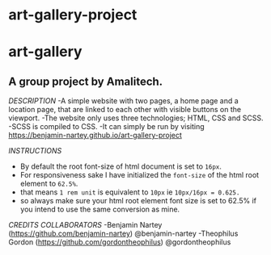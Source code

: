# art-gallery-project
# art-gallery
## A group project by Amalitech.


*DESCRIPTION*
-A simple website with two pages, a home page and a location page, that are linked to each other with visible buttons on the viewport.
-The website only uses three technologies; HTML, CSS and SCSS.
-SCSS is compiled to CSS.
-It can simply be run by visiting https://benjamin-nartey.github.io/art-gallery-project

*INSTRUCTIONS*
- By default the root font-size of html document is set to `16px`.
- For responsiveness sake I have initialized the `font-size` of the html root element to `62.5%`.
- that means `1 rem unit` is equivalent to `10px`  ie `10px/16px = 0.625.` 
- so always make sure your html root element font size is set to 62.5% if you intend to use the same conversion as mine.

*CREDITS*
*COLLABORATORS*
-Benjamin Nartey (https://github.com/benjamin-nartey) @benjamin-nartey
-Theophilus Gordon (https://github.com/gordontheophilus) @gordontheophilus
